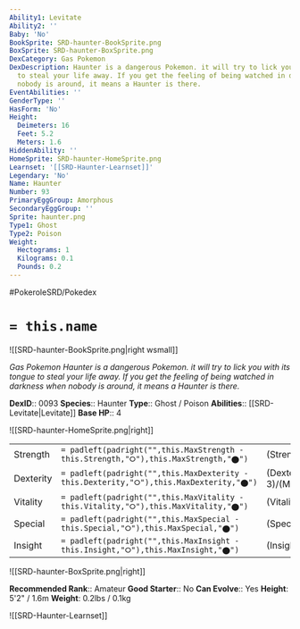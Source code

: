 ```yaml
---
Ability1: Levitate
Ability2: ''
Baby: 'No'
BookSprite: SRD-haunter-BookSprite.png
BoxSprite: SRD-haunter-BoxSprite.png
DexCategory: Gas Pokemon
DexDescription: Haunter is a dangerous Pokemon. it will try to lick you with its tongue
  to steal your life away. If you get the feeling of being watched in darkness when
  nobody is around, it means a Haunter is there.
EventAbilities: ''
GenderType: ''
HasForm: 'No'
Height:
  Deimeters: 16
  Feet: 5.2
  Meters: 1.6
HiddenAbility: ''
HomeSprite: SRD-haunter-HomeSprite.png
Learnset: '[[SRD-Haunter-Learnset]]'
Legendary: 'No'
Name: Haunter
Number: 93
PrimaryEggGroup: Amorphous
SecondaryEggGroup: ''
Sprite: haunter.png
Type1: Ghost
Type2: Poison
Weight:
  Hectograms: 1
  Kilograms: 0.1
  Pounds: 0.2
---
```


#PokeroleSRD/Pokedex

# `= this.name`

![[SRD-haunter-BookSprite.png|right wsmall]]

*Gas Pokemon*
*Haunter is a dangerous Pokemon. it will try to lick you with its tongue to steal your life away. If you get the feeling of being watched in darkness when nobody is around, it means a Haunter is there.*

**DexID**:: 0093
**Species**:: Haunter
**Type**:: Ghost / Poison
**Abilities**:: [[SRD-Levitate|Levitate]]
**Base HP**:: 4

![[SRD-haunter-HomeSprite.png|right]]

|           |                                                                                        |                                          |
| --------- | -------------------------------------------------------------------------------------- | ---------------------------------------- |
| Strength  | `= padleft(padright("",this.MaxStrength - this.Strength,"⭘"),this.MaxStrength,"⬤")`    | (Strength::2)/(MaxStrength::4)   |
| Dexterity | `= padleft(padright("",this.MaxDexterity - this.Dexterity,"⭘"),this.MaxDexterity,"⬤")` | (Dexterity:: 3)/(MaxDexterity::6) |
| Vitality  | `= padleft(padright("",this.MaxVitality - this.Vitality,"⭘"),this.MaxVitality,"⬤")`    | (Vitality::2)/(MaxVitality::4)   |
| Special   | `= padleft(padright("",this.MaxSpecial - this.Special,"⭘"),this.MaxSpecial,"⬤")`       | (Special::3)/(MaxSpecial::6)     |
| Insight   | `= padleft(padright("",this.MaxInsight - this.Insight,"⭘"),this.MaxInsight,"⬤")`       | (Insight::2)/(MaxInsight::4)     |

![[SRD-haunter-BoxSprite.png|right]]

**Recommended Rank**:: Amateur
**Good Starter**:: No
**Can Evolve**:: Yes
**Height**: 5'2" / 1.6m
**Weight**: 0.2lbs / 0.1kg

![[SRD-Haunter-Learnset]]